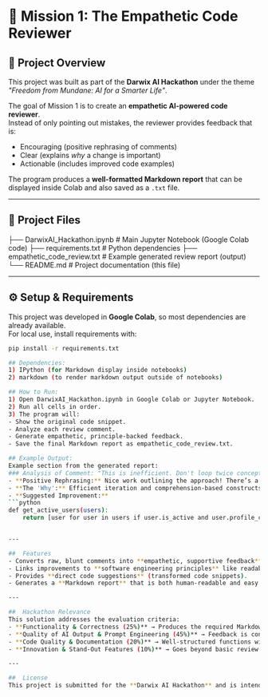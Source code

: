 # 🚀 Mission 1: The Empathetic Code Reviewer  

## 📌 Project Overview  
This project was built as part of the **Darwix AI Hackathon** under the theme *"Freedom from Mundane: AI for a Smarter Life"*.  

The goal of Mission 1 is to create an **empathetic AI-powered code reviewer**.  
Instead of only pointing out mistakes, the reviewer provides feedback that is:  
- Encouraging (positive rephrasing of comments)  
- Clear (explains *why* a change is important)  
- Actionable (includes improved code examples)  

The program produces a **well-formatted Markdown report** that can be displayed inside Colab and also saved as a `.txt` file.  

---

## 📂 Project Files  
├── DarwixAI_Hackathon.ipynb # Main Jupyter Notebook (Google Colab code)
├── requirements.txt # Python dependencies
├── empathetic_code_review.txt # Example generated review report (output)
└── README.md # Project documentation (this file)


---

## ⚙️ Setup & Requirements  
This project was developed in **Google Colab**, so most dependencies are already available.  
For local use, install requirements with:  

```bash
pip install -r requirements.txt

## Dependencies:
1) IPython (for Markdown display inside notebooks)
2) markdown (to render markdown output outside of notebooks)

## How to Run:
1) Open DarwixAI_Hackathon.ipynb in Google Colab or Jupyter Notebook.
2) Run all cells in order.
3) The program will:
- Show the original code snippet.
- Analyze each review comment.
- Generate empathetic, principle-backed feedback.
- Save the final Markdown report as empathetic_code_review.txt.

## Example Output:
Example section from the generated report:
### Analysis of Comment: "This is inefficient. Don't loop twice conceptually."
- **Positive Rephrasing:** Nice work outlining the approach! There’s a meaningful optimization within reach. With a small refinement, we can make it more efficient and maintainable.
- **The 'Why':** Efficient iteration and comprehension-based constructs scale better with large inputs.
- **Suggested Improvement:**
```python
def get_active_users(users):
    return [user for user in users if user.is_active and user.profile_complete]


---

##  Features  
- Converts raw, blunt comments into **empathetic, supportive feedback**.  
- Links improvements to **software engineering principles** like readability, performance, and conventions.  
- Provides **direct code suggestions** (transformed code snippets).  
- Generates a **Markdown report** that is both human-readable and easy to share.  

---

##  Hackathon Relevance  
This solution addresses the evaluation criteria:  
- **Functionality & Correctness (25%)** → Produces the required Markdown report.  
- **Quality of AI Output & Prompt Engineering (45%)** → Feedback is contextual, nuanced, and empathetic.  
- **Code Quality & Documentation (20%)** → Well-structured functions with comments and a clean notebook format.  
- **Innovation & Stand-Out Features (10%)** → Goes beyond basic review by adding tone adaptation and concrete transformations.  

---

##  License  
This project is submitted for the **Darwix AI Hackathon** and is intended for educational and demonstration purposes.  
